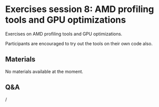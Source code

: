 # Exercises session 8: AMD profiling tools and GPU optimizations

Exercises on AMD profiling tools and GPU optimizations.

Participants are encouraged to try out the tools on their own code also.


## Materials

No materials available at the moment.

<!--
-   [Basic examples](https://hackmd.io/@sfantao/lumi-training-oslo2024-basic-examples)

    Local copy as as [HTML file](https://462000265.lumidata.eu/paow-20251022/files/LUMI-paow-20251022-basic-examples.html)[^1]
    or as as [MHTML file](https://462000265.lumidata.eu/paow-20251022/files/LUMI-paow-20251022-basic-examples.mhtml)[^2]

-   [Advanced Omniperf examples part 1](https://hackmd.io/@sfantao/lumi-training-oslo2024-advanced-omniperf1): Exercises 1-4

    Local copy as as [HTML file](https://462000265.lumidata.eu/paow-20251022/files/LUMI-paow-20251022-advanced-omniperf-examples-1.html)[^1]
    or as as [MHTML file](https://462000265.lumidata.eu/paow-20251022/files/LUMI-paow-20251022-advanced-omniperf-examples-1.mhtml)[^2]

-   [Advanced Omniperf examples part 2](https://hackmd.io/@sfantao/lumi-training-oslo2024-advanced-omniperf2): Exercise 5

    Local copy as as [HTML file](https://462000265.lumidata.eu/paow-20251022/files/LUMI-paow-20251022-advanced-omniperf-examples-2.html)[^1]
    or as as [MHTML file](https://462000265.lumidata.eu/paow-20251022/files/LUMI-paow-20251022-advanced-omniperf-examples-2.mhtml)[^2]

[^1]: Single-page HTML with embedded figures, but some layout issues.

[^2]: Supported by several Chromium-based browsers, but currently due 
to the way the pages are served, the page will be downloaded.
-->

## Q&A

/
